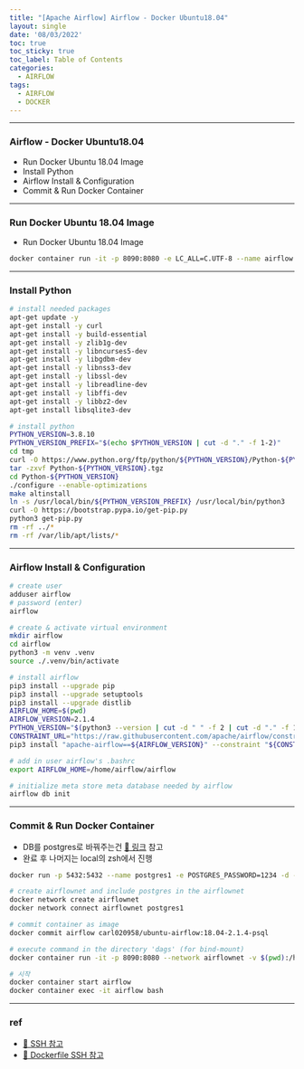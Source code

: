 ```yaml
---
title: "[Apache Airflow] Airflow - Docker Ubuntu18.04"
layout: single
date: '08/03/2022'
toc: true
toc_sticky: true
toc_label: Table of Contents
categories:
  - AIRFLOW
tags:
  - AIRFLOW
  - DOCKER
---
```


---
### Airflow - Docker Ubuntu18.04
* Run Docker Ubuntu 18.04 Image
* Install Python
* Airflow Install & Configuration
* Commit & Run Docker Container

---

### Run Docker Ubuntu 18.04 Image
* Run Docker Ubuntu 18.04 Image

```bash
docker container run -it -p 8090:8080 -e LC_ALL=C.UTF-8 --name airflow ubuntu:18.04
```
---

### Install Python

```bash
# install needed packages
apt-get update -y
apt-get install -y curl
apt-get install -y build-essential
apt-get install -y zlib1g-dev
apt-get install -y libncurses5-dev
apt-get install -y libgdbm-dev
apt-get install -y libnss3-dev
apt-get install -y libssl-dev
apt-get install -y libreadline-dev
apt-get install -y libffi-dev
apt-get install -y libbz2-dev
apt-get install libsqlite3-dev

# install python
PYTHON_VERSION=3.8.10
PYTHON_VERSION_PREFIX="$(echo $PYTHON_VERSION | cut -d "." -f 1-2)"
cd tmp
curl -O https://www.python.org/ftp/python/${PYTHON_VERSION}/Python-${PYTHON_VERSION}.tgz
tar -zxvf Python-${PYTHON_VERSION}.tgz
cd Python-${PYTHON_VERSION}
./configure --enable-optimizations
make altinstall
ln -s /usr/local/bin/${PYTHON_VERSION_PREFIX} /usr/local/bin/python3
curl -O https://bootstrap.pypa.io/get-pip.py
python3 get-pip.py
rm -rf ../*
rm -rf /var/lib/apt/lists/*
```
---

### Airflow Install & Configuration

```bash
# create user
adduser airflow
# password (enter)
airflow

# create & activate virtual environment
mkdir airflow
cd airflow
python3 -m venv .venv
source ./.venv/bin/activate

# install airflow
pip3 install --upgrade pip
pip3 install --upgrade setuptools
pip3 install --upgrade distlib
AIRFLOW_HOME=$(pwd)
AIRFLOW_VERSION=2.1.4
PYTHON_VERSION="$(python3 --version | cut -d " " -f 2 | cut -d "." -f 1-2)"
CONSTRAINT_URL="https://raw.githubusercontent.com/apache/airflow/constraints-${AIRFLOW_VERSION}/constraints-${PYTHON_VERSION}.txt"
pip3 install "apache-airflow==${AIRFLOW_VERSION}" --constraint "${CONSTRAINT_URL}"

# add in user airflow's .bashrc
export AIRFLOW_HOME=/home/airflow/airflow

# initialize meta store meta database needed by airflow
airflow db init
```
---

### Commit & Run Docker Container
* DB를 postgres로 바꿔주는건 [🔗 링크](https://carl020958.github.io/airflow/airflow3/) 참고
* 완료 후 나머지는 local의 zsh에서 진행

```bash
docker run -p 5432:5432 --name postgres1 -e POSTGRES_PASSWORD=1234 -d -v psql_data:/var/lib/postgresql/data postgres:13

# create airflownet and include postgres in the airflownet
docker network create airflownet
docker network connect airflownet postgres1

# commit container as image
docker commit airflow carl020958/ubuntu-airflow:18.04-2.1.4-psql

# execute command in the directory 'dags' (for bind-mount)
docker container run -it -p 8090:8080 --network airflownet -v $(pwd):/home/airflow/airflow/dags -e LC_ALL=C.UTF-8 --name airflow carl020958/ubuntu-airflow:18.04-2.1.4-psql

# 시작
docker container start airflow
docker container exec -it airflow bash
```
---

### ref 
* [🔗 SSH 참고](https://kimjingo.tistory.com/71)
* [🔗 Dockerfile SSH 참고](https://stackoverflow.com/questions/27860506/openssh-server-doesnt-start-in-docker-container)